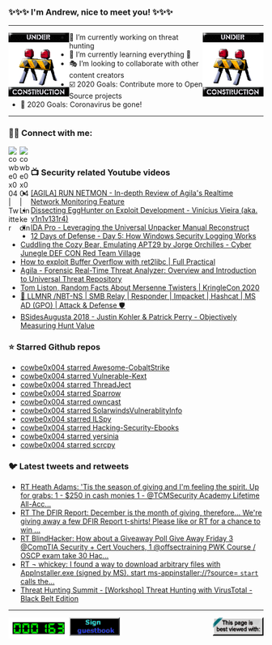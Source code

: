 ### ✨✨✨ I'm Andrew, nice to meet you! ✨✨✨

---
<img align="left" width="120px" src="https://raw.githubusercontent.com/cowbe0x004/cowbe0x004/master/images/image004.gif" />
<img align="right" width="120px" src="https://raw.githubusercontent.com/cowbe0x004/cowbe0x004/master/images/image004.gif" />

- 📖 I’m currently working on threat hunting
- 📘 I’m currently learning everything 🤣
- 🎭 I’m looking to collaborate with other content creators
- ☑️ 2020 Goals: Contribute more to Open Source projects
- 🦠 2020 Goals: Coronavirus be gone!

---

### 🤝🏽 Connect with me:
[<img align="left" alt="cowbe0x004 | Twitter" width="22px" src="https://cdn.jsdelivr.net/npm/simple-icons@v3/icons/twitter.svg" />][twitter]
[<img align="left" alt="cowbe0x004 | LinkedIn" width="22px" src="https://cdn.jsdelivr.net/npm/simple-icons@v3/icons/linkedin.svg" />][linkedin]

<!--
[<img align="left" alt="cowbe0x004.com" width="22px" src="https://raw.githubusercontent.com/iconic/open-iconic/master/svg/globe.svg" />][website]
[<img align="left" alt="cowbe0x004 | YouTube" width="22px" src="https://cdn.jsdelivr.net/npm/simple-icons@v3/icons/youtube.svg" />][youtube]
[<img align="left" alt="cowbe0x004 | Instagram" width="22px" src="https://cdn.jsdelivr.net/npm/simple-icons@v3/icons/instagram.svg" />][instagram]
-->

<br />

### 📺 Security related Youtube videos
<!-- YOUTUBE:START -->
- [[AGILA] RUN NETMON - In-depth Review of Agila's  Realtime Network Monitoring Feature](https://www.youtube.com/watch?v=-CntTLbY1F8)
- [Dissecting EggHunter on Exploit Development - Vinícius Vieira (aka. v1n1v131r4)](https://www.youtube.com/watch?v=OTP3TuzxqlM)
- [IDA Pro - Leveraging the Universal Unpacker Manual Reconstruct](https://www.youtube.com/watch?v=U0PGLNycqYI)
- [12 Days of Defense - Day 5: How Windows Security Logging Works](https://www.youtube.com/watch?v=JzLvo4ERDpo)
- [Cuddling the Cozy Bear, Emulating APT29 by Jorge Orchilles - Cyber Junegle DEF CON Red Team Village](https://www.youtube.com/watch?v=Fa4GHF_OVVc)
- [How to exploit Buffer Overflow with ret2libc | Full Practical](https://www.youtube.com/watch?v=q-2O4XuLZAU)
- [Agila - Forensic Real-Time Threat Analyzer: Overview and Introduction to Universal Threat Repository](https://www.youtube.com/watch?v=aXlaZXq-GY4)
- [Tom Liston, Random Facts About Mersenne Twisters | KringleCon 2020](https://www.youtube.com/watch?v=Jo5Nlbqd-Vg)
- [🚀 LLMNR /NBT-NS | SMB Relay | Responder | Impacket | Hashcat | MS AD (GPO) | Attack & Defense 🛡️](https://www.youtube.com/watch?v=gL-HwtyB4ns)
- [BSidesAugusta 2018 - Justin Kohler & Patrick Perry - Objectively Measuring Hunt Value](https://www.youtube.com/watch?v=23v_LCObNbs)
<!-- YOUTUBE:END -->

### ⭐ Starred Github repos
<!-- GITHUB_STAR:START -->
- [cowbe0x004 starred Awesome-CobaltStrike](https://github.com/zer0yu/Awesome-CobaltStrike)
- [cowbe0x004 starred Vulnerable-Kext](https://github.com/ant4g0nist/Vulnerable-Kext)
- [cowbe0x004 starred ThreadJect](https://github.com/D4stiny/ThreadJect)
- [cowbe0x004 starred Sparrow](https://github.com/cisagov/Sparrow)
- [cowbe0x004 starred owncast](https://github.com/owncast/owncast)
- [cowbe0x004 starred SolarwindsVulnerablityInfo](https://github.com/eanmeyer/SolarwindsVulnerablityInfo)
- [cowbe0x004 starred ILSpy](https://github.com/icsharpcode/ILSpy)
- [cowbe0x004 starred Hacking-Security-Ebooks](https://github.com/yeahhub/Hacking-Security-Ebooks)
- [cowbe0x004 starred yersinia](https://github.com/tomac/yersinia)
- [cowbe0x004 starred scrcpy](https://github.com/Genymobile/scrcpy)
<!-- GITHUB_STAR:END -->

### 🐦 Latest tweets and retweets
<!-- TWEETS:START -->
- [RT Heath Adams: 'Tis the season of giving and I'm feeling the spirit.  Up for grabs: 1 - $250 in cash monies 1 - @TCMSecurity Academy Lifetime All-Acc...](https://twitter.com/thecybermentor/status/1337027468788699136)
- [RT The DFIR Report: December is the month of giving, therefore... We're giving away a few DFIR Report t-shirts! Please like or RT for a chance to win ...](https://twitter.com/TheDFIRReport/status/1334912611180285953)
- [RT BlindHacker: How about a Giveaway Poll Give Away Friday 3 @CompTIA Security + Cert Vouchers,  1 @offsectraining PWK Course / OSCP exam take  30 Hac...](https://twitter.com/TheBlindHacker/status/1334171448022339584)
- [RT ¬ whickey: I found a way to download arbitrary files with AppInstaller.exe (signed by MS). start ms-appinstaller://?source=<url> `start` calls the...](https://twitter.com/notwhickey/status/1333900137232523264)
- [Threat Hunting Summit - [Workshop] Threat Hunting with VirusTotal - Black Belt Edition](https://twitter.com/cowbe0x004/status/1329101788662915080)
<!-- TWEETS:END -->

---

[<img align="left" width="120px" src="https://raw.githubusercontent.com/cowbe0x004/cowbe0x004/master/images/visitors.gif" />][visitor]
[<img align="left" alt="Sign My Guestbook" width="100px" src="https://raw.githubusercontent.com/cowbe0x004/cowbe0x004/master/images/sign_guest_book.gif" />][guestbook]
[<img align="right" width="100px" src="https://raw.githubusercontent.com/cowbe0x004/cowbe0x004/master/images/netscape.gif" />][netscape]


[website]: https://cowbe0x004.com
[twitter]: https://twitter.com/cowbe0x004
[youtube]: https://youtube.com/
[instagram]: https://instagram.com/
[linkedin]: https://www.linkedin.com/in/anhuang/
[guestbook]: https://github.com/cowbe0x004/cowbe0x004/issues
[netscape]: https://github.com/cowbe0x004/cowbe0x004
[visitor]: https://github.com/cowbe0x004/cowbe0x004
